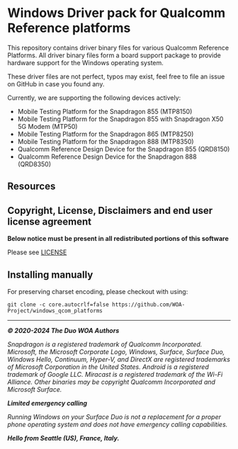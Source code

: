 # Windows Driver pack for Qualcomm Reference platforms

This repository contains driver binary files for various Qualcomm Reference Platforms.
All driver binary files form a board support package to provide hardware support for the Windows operating system.

These driver files are not perfect, typos may exist, feel free to file an issue on GitHub in case you found any.

Currently, we are supporting the following devices actively:

- Mobile Testing Platform for the Snapdragon 855 (MTP8150)
- Mobile Testing Platform for the Snapdragon 855 with Snapdragon X50 5G Modem (MTP50)
- Mobile Testing Platform for the Snapdragon 865 (MTP8250)
- Mobile Testing Platform for the Snapdragon 888 (MTP8350)
- Qualcomm Reference Design Device for the Snapdragon 855 (QRD8150)
- Qualcomm Reference Design Device for the Snapdragon 888 (QRD8350)

## Resources

## Copyright, License, Disclaimers and end user license agreement

**Below notice must be present in all redistributed portions of this software**

Please see [LICENSE](LICENSE.md)

## Installing manually

For preserving charset encoding, please checkout with using:

```
git clone -c core.autocrlf=false https://github.com/WOA-Project/windows_qcom_platforms
```

---

_**© 2020-2024 The Duo WOA Authors**_

_Snapdragon is a registered trademark of Qualcomm Incorporated. Microsoft, the Microsoft Corporate Logo, Windows, Surface, Surface Duo, Windows Hello, Continuum, Hyper-V, and DirectX are registered trademarks of Microsoft Corporation in the United States. Android is a registered trademark of Google LLC. Miracast is a registered trademark of the Wi-Fi Alliance. Other binaries may be copyright Qualcomm Incorporated and Microsoft Surface._

_**Limited emergency calling**_

_Running Windows on your Surface Duo is not a replacement for a proper phone operating system and does not have emergency calling capabilities._

_**Hello from Seattle (US), France, Italy.**_